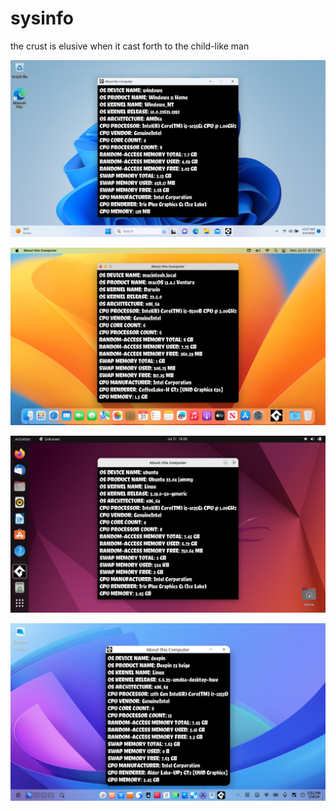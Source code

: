 # sysinfo

the crust is elusive when it cast forth to the child-like man

![Win32](https://github.com/time-killer-games/sysinfo/raw/main/win32.png "Win32")

![macOS](https://github.com/time-killer-games/sysinfo/raw/main/macos.png "macOS")

![Ubuntu](https://github.com/time-killer-games/sysinfo/raw/main/ubuntu.png "Ubuntu")

![Deepin](https://github.com/time-killer-games/sysinfo/raw/main/deepin.png "Deepin")
